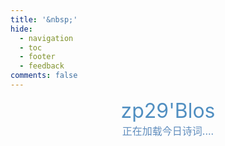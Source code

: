 ```yaml
---
title: '&nbsp;'
hide:
  - navigation
  - toc
  - footer
  - feedback
comments: false
---
```


<center>
	<font  color= #518FC1 size=6 class="ml3">zp29'Blos</font>
</center>

<script src="https://cdnjs.cloudflare.com/ajax/libs/animejs/2.0.2/anime.min.js"></script>
<script src="//code.tidio.co/hauj26yrwlvwgxcrpimpqwkmihmpdgvc.js" async></script>

<center>
	<font  color= #608DBD size=3>
		<span id="jinrishici-sentence">正在加载今日诗词....</span>
		<script src="https://sdk.jinrishici.com/v2/browser/jinrishici.js" charset="utf-8"></script>
	</font>
</center>

